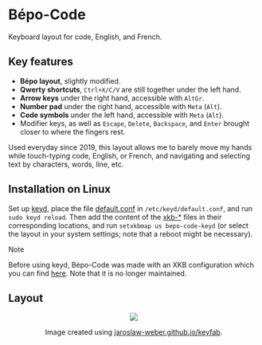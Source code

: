 # Bépo-Code

Keyboard layout for code, English, and French.

## Key features

- **Bépo layout**, slightly modified.
- **Qwerty shortcuts**, `Ctrl+X/C/V` are still together under the left hand.
- **Arrow keys** under the right hand, accessible with `AltGr`.
- **Number pad** under the right hand, accessible with `Meta` (`Alt`).
- **Code symbols** under the left hand, accessible with `Meta` (`Alt`).
- Modifier keys, as well as `Escape`, `Delete`, `Backspace`, and `Enter` brought closer to where the fingers rest.

Used everyday since 2019, this layout allows me to barely move my hands while touch-typing code, English, or French, and navigating and selecting text by characters, words, line, etc.

## Installation on Linux

Set up [keyd](https://github.com/rvaiya/keyd), place the file [default.conf](https://github.com/Zwyx/bepo-code/tree/master/src/keyd/default.conf) in `/etc/keyd/default.conf`, and run `sudo keyd reload`. Then add the content of the [xkb-\*](https://github.com/Zwyx/bepo-code/tree/master/src/keyd) files in their corresponding locations, and run `setxkbmap us bepo-code-keyd` (or select the layout in your system settings; note that a reboot might be necessary).

> [!NOTE]
> Before using keyd, Bépo-Code was made with an XKB configuration which you can find [here](https://github.com/Zwyx/bepo-code/tree/master/src/xkb). Note that it is no longer maintained.

## Layout

<div align="center">

![](/src/keyfab/Bepo-Code.png)

Image created using [jaroslaw-weber.github.io/keyfab](https://jaroslaw-weber.github.io/keyfab).

</div>
